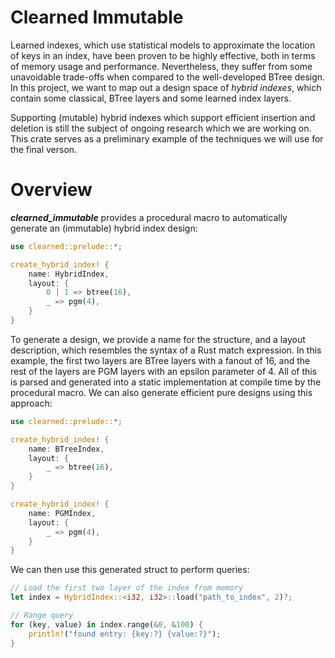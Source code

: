 # Clearned Immutable

Learned indexes, which use statistical models to approximate the location of keys in an index, have been proven to be highly effective, both in terms of memory usage and performance. Nevertheless, they suffer from some unavoidable trade-offs when compared to the well-developed BTree design. In this project, we want to map out a design space of *hybrid indexes*, which contain some classical, BTree layers and some learned index layers. 

Supporting (mutable) hybrid indexes which support efficient insertion and deletion is still the subject of ongoing research which we are working on. This crate serves as a preliminary example of the techniques we will use for the final verson.

# Overview

***clearned_immutable*** provides a procedural macro to automatically generate an (immutable) hybrid index design:

```rust
use clearned::prelude::*;

create_hybrid_index! {
    name: HybridIndex,
    layout: {
        0 | 1 => btree(16),
        _ => pgm(4),
    }
}
```

To generate a design, we provide a name for the structure, and a layout description, which resembles the syntax of a Rust match expression. In this example, the first two layers are BTree layers with a fanout of 16, and the rest of the layers are PGM layers with an epsilon parameter of 4. All of this is parsed and generated into a static implementation at compile time by the procedural macro. We can also generate efficient pure designs using this approach:

```rust
use clearned::prelude::*;

create_hybrid_index! {
    name: BTreeIndex,
    layout: {
        _ => btree(16),
    }
}

create_hybrid_index! {
    name: PGMIndex,
    layout: {
        _ => pgm(4),
    }
}
```

We can then use this generated struct to perform queries:

```rust
// Load the first two layer of the index from memory
let index = HybridIndex::<i32, i32>::load("path_to_index", 2)?;

// Range query
for (key, value) in index.range(&0, &100) {
    println!("found entry: {key:?} {value:?}");
}
```
